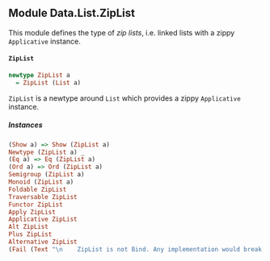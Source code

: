 ## Module Data.List.ZipList

This module defines the type of _zip lists_, i.e. linked lists
with a zippy `Applicative` instance.

#### `ZipList`

``` purescript
newtype ZipList a
  = ZipList (List a)
```

`ZipList` is a newtype around `List` which provides a zippy
`Applicative` instance.

##### Instances
``` purescript
(Show a) => Show (ZipList a)
Newtype (ZipList a) _
(Eq a) => Eq (ZipList a)
(Ord a) => Ord (ZipList a)
Semigroup (ZipList a)
Monoid (ZipList a)
Foldable ZipList
Traversable ZipList
Functor ZipList
Apply ZipList
Applicative ZipList
Alt ZipList
Plus ZipList
Alternative ZipList
(Fail (Text "\n    ZipList is not Bind. Any implementation would break the associativity law.\n\n    Possible alternatives:\n        Data.List.List\n        Data.List.Lazy.List\n    ")) => Bind ZipList
```


